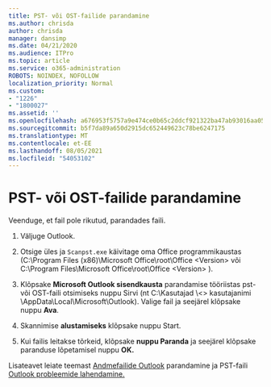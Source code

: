 ```yaml
---
title: PST- või OST-failide parandamine
ms.author: chrisda
author: chrisda
manager: dansimp
ms.date: 04/21/2020
ms.audience: ITPro
ms.topic: article
ms.service: o365-administration
ROBOTS: NOINDEX, NOFOLLOW
localization_priority: Normal
ms.custom:
- "1226"
- "1800027"
ms.assetid: ''
ms.openlocfilehash: a676953f5757a9e474ce0b65c2ddcf921322ba47ab93016aa05f23c8a70d8d24
ms.sourcegitcommit: b5f7da89a650d2915dc652449623c78be6247175
ms.translationtype: MT
ms.contentlocale: et-EE
ms.lasthandoff: 08/05/2021
ms.locfileid: "54053102"
---
```

# <a name="repair-pst-or-ost-files"></a>PST- või OST-failide parandamine

Veenduge, et fail pole rikutud, parandades faili.

1. Väljuge Outlook.

2. Otsige üles ja `Scanpst.exe` käivitage oma Office programmikaustas (C:\Program Files (x86)\Microsoft Office\root\Office \<Version\> või C:\Program Files\Microsoft Office\root\Office \<Version\> ).

3. Klõpsake **Microsoft Outlook sisendkausta** parandamise tööriistas  pst- või OST-faili otsimiseks nuppu Sirvi (nt C:\Kasutajad \\<\> kasutajanimi \AppData\Local\Microsoft\Outlook). Valige fail ja seejärel klõpsake nuppu **Ava**.

4. Skannimise **alustamiseks** klõpsake nuppu Start.

5. Kui failis leitakse tõrkeid, klõpsake **nuppu Paranda** ja seejärel klõpsake paranduse lõpetamisel nuppu **OK.**

Lisateavet leiate teemast [Andmefailide Outlook](https://support.office.com/article/25663bc3-11ec-4412-86c4-60458afc5253) parandamine ja PST-faili [Outlook probleemide lahendamine.](https://support.office.com/article/2d2e50dc-5c36-4ab2-ab50-f1be733b3d6e)
